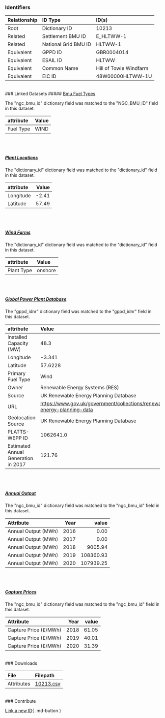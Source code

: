 ### Identifiers

| Relationship   | ID Type              | ID(s)                  |
|:---------------|:---------------------|:-----------------------|
| Root           | Dictionary ID        | 10213                  |
| Related        | Settlement BMU ID    | E_HLTWW-1              |
| Related        | National Grid BMU ID | HLTWW-1                |
| Equivalent     | GPPD ID              | GBR0004014             |
| Equivalent     | ESAIL ID             | HLTWW                  |
| Equivalent     | Common Name          | Hill of Towie Windfarm |
| Equivalent     | EIC ID               | 48W00000HLTWW-1U       |

<br>
### Linked Datasets
##### <a href="https://osuked.github.io/Power-Station-Dictionary/datasets/bmu-fuel-types">Bmu Fuel Types</a>



The "ngc_bmu_id" dictionary field was matched to the "NGC_BMU_ID" field in this dataset.

| attribute   | Value   |
|:------------|:--------|
| Fuel Type   | WIND    |

<br><br>
##### <a href="https://osuked.github.io/Power-Station-Dictionary/datasets/plant-locations">Plant Locations</a>



The "dictionary_id" dictionary field was matched to the "dictionary_id" field in this dataset.

| attribute   |   Value |
|:------------|--------:|
| Longitude   |   -2.41 |
| Latitude    |   57.49 |

<br><br>
##### <a href="https://osuked.github.io/Power-Station-Dictionary/datasets/wind-farms">Wind Farms</a>



The "dictionary_id" dictionary field was matched to the "dictionary_id" field in this dataset.

| attribute   | Value   |
|:------------|:--------|
| Plant Type  | onshore |

<br><br>
##### <a href="https://osuked.github.io/Power-Station-Dictionary/datasets/global-power-plant-database">Global Power Plant Database</a>



The "gppd_idnr" dictionary field was matched to the "gppd_idnr" field in this dataset.

| attribute                           | Value                                                                    |
|:------------------------------------|:-------------------------------------------------------------------------|
| Installed Capacity (MW)             | 48.3                                                                     |
| Longitude                           | -3.341                                                                   |
| Latitude                            | 57.6228                                                                  |
| Primary Fuel Type                   | Wind                                                                     |
| Owner                               | Renewable Energy Systems (RES)                                           |
| Source                              | UK Renewable Energy Planning Database                                    |
| URL                                 | https://www.gov.uk/government/collections/renewable-energy-planning-data |
| Geolocation Source                  | UK Renewable Energy Planning Database                                    |
| PLATTS-WEPP ID                      | 1062641.0                                                                |
| Estimated Annual Generation in 2017 | 121.76                                                                   |

<br><br>
##### <a href="https://osuked.github.io/Power-Station-Dictionary/datasets/annual-output">Annual Output</a>



The "ngc_bmu_id" dictionary field was matched to the "ngc_bmu_id" field in this dataset.

| Attribute           |   Year |     value |
|:--------------------|-------:|----------:|
| Annual Output (MWh) |   2016 |      0.00 |
| Annual Output (MWh) |   2017 |      0.00 |
| Annual Output (MWh) |   2018 |   9005.94 |
| Annual Output (MWh) |   2019 | 108360.93 |
| Annual Output (MWh) |   2020 | 107939.25 |

<br><br>
##### <a href="https://osuked.github.io/Power-Station-Dictionary/datasets/capture-prices">Capture Prices</a>



The "ngc_bmu_id" dictionary field was matched to the "ngc_bmu_id" field in this dataset.

| Attribute             |   Year |   value |
|:----------------------|-------:|--------:|
| Capture Price (£/MWh) |   2018 |   61.05 |
| Capture Price (£/MWh) |   2019 |   40.01 |
| Capture Price (£/MWh) |   2020 |   31.39 |


<br>
### Downloads


| File       | Filepath                                                                              |
|:-----------|:--------------------------------------------------------------------------------------|
| Attributes | [10213.csv](https://osuked.github.io/Power-Station-Dictionary/object_attrs/10213.csv) |


<br>
### Contribute

[Link a new ID](https://docs.google.com/forms/d/e/1FAIpQLSc5jRsQ7NgiLLXbwo9PUdwTQyuqbRwThltG56-o6NVSe7E_nw/viewform?usp=pp_url&entry.251912331=10213){ .md-button }